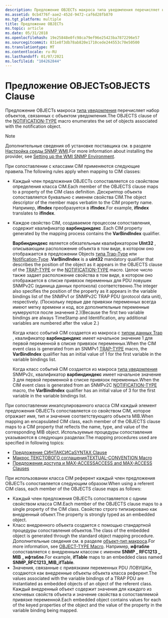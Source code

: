 ```yaml
---
description: Предложение OBJECTs макроса типа уведомления перечисляет набор объектов, связанных с объектом уведомления.
ms.assetid: 0cb4776f-aae2-452d-9472-caf6d28fb870
ms.tgt_platform: multiple
title: Предложение OBJECTs
ms.topic: article
ms.date: 05/31/2018
ms.openlocfilehash: 19e25848e0fc98ca79ef96e25423ba7872296e57
ms.sourcegitcommit: 831e8f3db78ab820e1710cede244553c70e50500
ms.translationtype: MT
ms.contentlocale: ru-RU
ms.lasthandoff: 01/07/2021
ms.locfileid: "104262844"
---
```

# <a name="objects-clause"></a><span data-ttu-id="52c1d-103">Предложение OBJECTs</span><span class="sxs-lookup"><span data-stu-id="52c1d-103">OBJECTS Clause</span></span>

<span data-ttu-id="52c1d-104">Предложение OBJECTs макроса [типа уведомления](notification-type-macro.md) перечисляет набор объектов, связанных с объектом уведомления.</span><span class="sxs-lookup"><span data-stu-id="52c1d-104">The OBJECTS clause of the [NOTIFICATION-TYPE](notification-type-macro.md) macro enumerates the set of objects associated with the notification object.</span></span>

> [!Note]  
> <span data-ttu-id="52c1d-105">Дополнительные сведения об установке поставщика см. в разделе [Настройка среды SNMP WMI](setting-up-the-wmi-snmp-environment.md).</span><span class="sxs-lookup"><span data-stu-id="52c1d-105">For more information about installing the provider, see [Setting up the WMI SNMP Environment](setting-up-the-wmi-snmp-environment.md).</span></span>

 

<span data-ttu-id="52c1d-106">При сопоставлении с классами CIM применяются следующие правила.</span><span class="sxs-lookup"><span data-stu-id="52c1d-106">The following rules apply when mapping to CIM classes:</span></span>

-   <span data-ttu-id="52c1d-107">Каждый член предложения OBJECTs сопоставляется со свойством определения класса CIM.</span><span class="sxs-lookup"><span data-stu-id="52c1d-107">Each member of the OBJECTS clause maps to a property of the CIM class definition.</span></span> <span data-ttu-id="52c1d-108">Дескриптор объекта сопоставляется буквально с именем свойства CIM.</span><span class="sxs-lookup"><span data-stu-id="52c1d-108">The object descriptor of the member maps verbatim to the CIM property name.</span></span> <span data-ttu-id="52c1d-109">Например, **ifIndex** преобразуется в **ifIndex**.</span><span class="sxs-lookup"><span data-stu-id="52c1d-109">For example, **ifIndex** translates to **ifIndex**.</span></span>
-   <span data-ttu-id="52c1d-110">Каждое свойство CIM, создаваемое процессом сопоставления, содержит квалификатор **варбиндиндекс** .</span><span class="sxs-lookup"><span data-stu-id="52c1d-110">Each CIM property generated by the mapping process contains the **VarBindIndex** qualifier.</span></span>

    <span data-ttu-id="52c1d-111">**Варбиндиндекс** является обязательным квалификатором **UInt32** , описывающим расположение объекта в том виде, в котором оно отображается в предложении Objects [типа Trap-Type](trap-type-macro.md) или [Notification-Type](notification-type-macro.md) .</span><span class="sxs-lookup"><span data-stu-id="52c1d-111">**VarBindIndex** is a **uint32** mandatory qualifier that describes the position of the object as it appears in the OBJECTS clause of the [TRAP-TYPE](trap-type-macro.md) or the [NOTIFICATION-TYPE](notification-type-macro.md) macro.</span></span> <span data-ttu-id="52c1d-112">Целое число также задает расположение свойства в том виде, в котором оно отображается в списке привязок переменных для PDU ловушек SNMPv2C (единица данных протокола) соответственно.</span><span class="sxs-lookup"><span data-stu-id="52c1d-112">The integer also specifies the position of the property as it appears in the variable bindings list of the SNMPv1 or SNMPv2C TRAP PDU (protocol data unit), respectively.</span></span> <span data-ttu-id="52c1d-113">(Поскольку первые две привязки переменных всегда имеют метку времени и код, все дополнительные переменные нумеруются после значения 2.)</span><span class="sxs-lookup"><span data-stu-id="52c1d-113">(Because the first two variable bindings are always TimeStamp and Identification, any additional variables are numbered after the value 2.)</span></span>

    <span data-ttu-id="52c1d-114">Когда класс событий CIM создается из макроса с [типом данных Trap](trap-type-macro.md) , квалификатор **варбиндиндекс** имеет начальное значение 1 для первой переменной в списке привязок переменных.</span><span class="sxs-lookup"><span data-stu-id="52c1d-114">When the CIM event class is generated from an SNMPv1 [TRAP-TYPE](trap-type-macro.md) macro, the **VarBindIndex** qualifier has an initial value of 1 for the first variable in the variable bindings list.</span></span>

    <span data-ttu-id="52c1d-115">Когда класс событий CIM создается из макроса [типа уведомления](notification-type-macro.md) SNMPv2c, квалификатор **варбиндиндекс** имеет начальное значение 3 для первой переменной в списке привязок переменных.</span><span class="sxs-lookup"><span data-stu-id="52c1d-115">When the CIM event class is generated from an SNMPv2C [NOTIFICATION-TYPE](notification-type-macro.md) macro, the **VarBindIndex** qualifier has an initial value of 3 for the first variable in the variable bindings list.</span></span>

<span data-ttu-id="52c1d-116">При сопоставлении инкапсулированного класса CIM каждый элемент предложения OBJECTs сопоставляется со свойством CIM, которое отражает имя, тип и значение соответствующего объекта MIB.</span><span class="sxs-lookup"><span data-stu-id="52c1d-116">When mapping an encapsulated CIM class, each member of the OBJECTS clause maps to a CIM property that reflects the name, type, and value of the corresponding MIB object.</span></span> <span data-ttu-id="52c1d-117">Используемые процедуры сопоставления указываются в следующих разделах:</span><span class="sxs-lookup"><span data-stu-id="52c1d-117">The mapping procedures used are specified in following topics:</span></span>

-   [<span data-ttu-id="52c1d-118">Предложение СИНТАКСИСа</span><span class="sxs-lookup"><span data-stu-id="52c1d-118">SYNTAX Clause</span></span>](syntax-clause.md)
-   [<span data-ttu-id="52c1d-119">Макрос ТЕКСТОВОГО соглашения</span><span class="sxs-lookup"><span data-stu-id="52c1d-119">TEXTUAL-CONVENTION Macro</span></span>](textual-convention-macro.md)
-   [<span data-ttu-id="52c1d-120">Предложения доступа и MAX-ACCESS</span><span class="sxs-lookup"><span data-stu-id="52c1d-120">ACCESS and MAX-ACCESS Clauses</span></span>](access-and-max-access-clauses.md)

<span data-ttu-id="52c1d-121">При использовании класса CIM референт каждый член предложения OBJECTs сопоставляется следующим образом:</span><span class="sxs-lookup"><span data-stu-id="52c1d-121">When using a referent CIM class, each member of the OBJECTS clause maps as follows:</span></span>

-   <span data-ttu-id="52c1d-122">Каждый член предложения OBJECTs сопоставляется с одним свойством класса CIM.</span><span class="sxs-lookup"><span data-stu-id="52c1d-122">Each member of the OBJECTS clause maps to a single property of the CIM class.</span></span> <span data-ttu-id="52c1d-123">Свойство строго типизировано как внедренный объект.</span><span class="sxs-lookup"><span data-stu-id="52c1d-123">The property is strongly typed as an embedded object.</span></span>
-   <span data-ttu-id="52c1d-124">Класс внедренного объекта создается с помощью стандартной процедуры сопоставления объектов.</span><span class="sxs-lookup"><span data-stu-id="52c1d-124">The class of the embedded object is generated through the standard object mapping procedure.</span></span> <span data-ttu-id="52c1d-125">Дополнительные сведения см. в разделе [объект-тип макроса](object-type-macro.md).</span><span class="sxs-lookup"><span data-stu-id="52c1d-125">For more information, see [OBJECT-TYPE Macro](object-type-macro.md).</span></span> <span data-ttu-id="52c1d-126">Например, **ифтабле** сопоставляется с внедренным классом с именем **SNMP \_ RFC1213 \_ MIB \_ ифтабле**.</span><span class="sxs-lookup"><span data-stu-id="52c1d-126">For example, **ifTable** maps to an embedded class named **SNMP\_RFC1213\_MIB\_ifTable**.</span></span>
-   <span data-ttu-id="52c1d-127">Значения, связанные с привязками переменных PDU ЛОВУШКи, создаются как внедренные объекты объекта класса референт.</span><span class="sxs-lookup"><span data-stu-id="52c1d-127">The values associated with the variable bindings of a TRAP PDU are instantiated as embedded objects of an object of the referent class.</span></span> <span data-ttu-id="52c1d-128">Каждый внедренный объект содержит значения для каждого из ключевых свойств объекта и значение свойства в сопоставляемой привязке переменной.</span><span class="sxs-lookup"><span data-stu-id="52c1d-128">Each embedded object contains values for each of the keyed properties of the object and the value of the property in the variable binding being mapped.</span></span>

 

 



